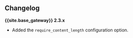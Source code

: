 ## Changelog

**{{site.base_gateway}} 2.3.x**
* Added the `require_content_length` configuration option.
